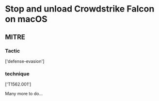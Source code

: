 # Stop and unload Crowdstrike Falcon on macOS

## MITRE

### Tactic
['defense-evasion']

### technique
['T1562.001']

Many more to do...
